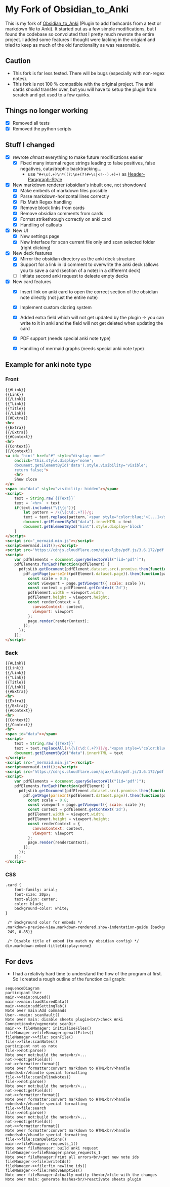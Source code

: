 # My Fork of Obsidian_to_Anki
This is my fork of [Obsidian_to_Anki](https://github.com/Pseudonium/Obsidian_to_Anki) (Plugin to add flashcards from a text or markdown file to Anki). It started out as a few simple modifications, but I found the codebase so convoluted that I pretty much rewrote the entire project. I added some features I thought were lacking in the origianl and tried to keep as much of the old functionality as was reasonable. 

## Caution
- This fork is far less tested. There will be bugs (especially with non-regex notes).
- This fork is not 100 % compatible with the original project. The anki cards *should* transfer over, but you will have to setup the plugin from scratch and get used to a few quirks.

## Things no longer working
- [x] Removed all tests
- [x] Removed the python scripts

## Stuff I changed
- [x] rewrote *almost* everything to make future modifications easier
	- [x] Fixed many internal regex strings leading to false positives, false negatives, catastrophic backtracking...
		- use  `^#+\s(.+)\n*((?:\n+(?!#+\s|<!--).+)+)` as [Header-Paragraph-Style](https://github.com/ObsidianToAnki/Obsidian_to_Anki/wiki/Header-paragraph-style)
- [x] New markdown renderer (obsidian's inbuilt one, not showdown)
	- [x] Make embeds of markdown files possible
	- [x] Parse markdown-horizontal lines correctly
	- [x] Fix Math Regex handling
	- [x] Remove block links from cards
	- [x] Remove obsidian comments from cards
	- [x] Format strikethrough correctly on anki card
	- [x] Handling of callouts
- [x] New UI
	- [x] New settings page
	- [x] New Interface for scan current file only and scan selected folder (right clicking)
- [X] New deck features
	- [x] Mirror the obsidian directory as the anki deck structure
	- [x] Support for a link in id comment to overwrite the anki deck (allows you to save a card (section of a note) in a differernt deck)
	- [ ] Initiate second anki request to deleete empty decks
- [X] New card features
	- [x] Insert link on anki card to open the correct section of the obsidian note directly (not just the entire note)
	- [x] Implement custom clozing system
	- [x] Added extra field which will not get updated by the plugin -> you can write to it in anki and the field will not get deleted when updating the card
	- [x] PDF support (needs special anki note type)
 	- [x] Handling of mermaid graphs (needs special anki note type)


## Example for anki note type
### Front
```html
{{#Link}}
{{Link}}
{{/Link}}
{{^Link}}
{{Title}}
{{/Link}}
{{#Extra}}
<hr>
{{Extra}}
{{/Extra}}
{{#Context}}
<hr>
{{Context}}
{{/Context}}
<a id= "hint" href="#" style="display: none"
    onclick="this.style.display='none';
    document.getElementById('data').style.visibility='visible';
    return false;">
    <hr>
    Show cloze
</a>
<span id="data" style="visibility: hidden"></span>
<script>
    text = String.raw`{{Text}}`
    text = `<hr>` + text
    if(text.includes("\{\{c")){	
    	let pattern = /\{\{c\d:.+?}}/g;
    	text = text.replace(pattern,`<span style="color:blue;">[...]</span>`)
    	document.getElementById("data").innerHTML = text
    	document.getElementById("hint").style.display='block'
    }
</script>
<script src="_mermaid.min.js"></script>
<script>mermaid.init();</script> 
<script src="https://cdnjs.cloudflare.com/ajax/libs/pdf.js/3.6.172/pdf.min.js"></script>
<script>
    var pdfElements = document.querySelectorAll("[id='pdf']");   
    pdfElements.forEach(function(pdfElement) {
      pdfjsLib.getDocument(pdfElement.dataset.src).promise.then(function(pdf) {
        pdf.getPage(parseInt(pdfElement.dataset.page)).then(function(page) {
          const scale = 0.8;
          const viewport = page.getViewport({ scale: scale });
          const context = pdfElement.getContext('2d');
          pdfElement.width = viewport.width;
          pdfElement.height = viewport.height;
          const renderContext = {
            canvasContext: context,
            viewport: viewport
          };
          page.render(renderContext);
        });
      });
    });
</script>
```
### Back
```html
{{#Link}}
{{Link}}
{{/Link}}
{{^Link}}
{{Title}}
{{/Link}}
{{#Extra}}
<hr>
{{Extra}}
{{/Extra}}
{{#Context}}
<hr>
{{Context}}
{{/Context}}
<hr>
<span id="data"></span>
<script>
    text = String.raw`{{Text}}`
    text = text.replaceAll(/\{\{c\d:(.+?)}}/g,"<span style=\"color:blue;\">$1</span>")
    document.getElementById("data").innerHTML = text
</script>
<script src="_mermaid.min.js"></script>
<script>mermaid.init();</script> 
<script src="https://cdnjs.cloudflare.com/ajax/libs/pdf.js/3.6.172/pdf.min.js"></script>
<script>
    var pdfElements = document.querySelectorAll("[id='pdf']");   
    pdfElements.forEach(function(pdfElement) {
      pdfjsLib.getDocument(pdfElement.dataset.src).promise.then(function(pdf) {
        pdf.getPage(parseInt(pdfElement.dataset.page)).then(function(page) {
          const scale = 0.8;
          const viewport = page.getViewport({ scale: scale });
          const context = pdfElement.getContext('2d');
          pdfElement.width = viewport.width;
          pdfElement.height = viewport.height;
          const renderContext = {
            canvasContext: context,
            viewport: viewport
          };
          page.render(renderContext);
        });
      });
    });
</script>
```
### CSS
```html
.card {
    font-family: arial;
    font-size: 20px;
    text-align: center;
    color: black;
    background-color: white;
}

 /* Background color for embeds */
.markdown-preview-view.markdown-rendered.show-indentation-guide {background-color: rgba(245, 248,
 249, 0.85)}

 /* Disable title of embed (to match my obsidian config) */
div.markdown-embed-title{display:none}
```
## For devs
- I had a relativly hard time to understand the flow of the program at first. So I created a rough outline of the function call graph:
```mermaid
sequenceDiagram
participant User
main->>main:onLoad()
main->>main:loadStoredData()
main->>main:addSettingTab()
Note over main:Add commands
User-->main: scanVault()
Note over main: disable sheets plugin<br/>check Anki Connection<br/>generate scanDir
main->> fileManager: initialiseFiles()
fileManager->>fileManager:genallFiles()
fileManager->>file: scanFile()
file->>file:scanNotes()
participant not as note
file->>not:parse()
Note over not:build the note<br/>...
not->>not:getFields()
not->>formatter:format()
Note over formatter:convert markdown to HTML<br/>handle embeds<br/>handle special formatting
file->>file:scanInlineNotes()
file->>not:parse()
Note over not:build the note<br/>...
not->>not:getFields()
not->>formatter:format()
Note over formatter:convert markdown to HTML<br/>handle embeds<br/>handle special formatting
file->>file:search
file->>not:parse()
Note over not:build the note<br/>...
not->>not:getFields()
not->>formatter:format()
Note over formatter:convert markdown to HTML<br/>handle embeds<br/>handle special formatting
file->>file:scanDeletions()
main->>fileManager: requests_1()
Note over fileManager: build anki request
fileManager->>fileManager:parse_requests_1
Note over fileManager:Print all errors<br/>get new note ids
fileManager->>file:writeIds()
fileManager->>file:fix_newline_ids()
fileManager->>file:removeEmpties()
Note over fileManager:Actually modify the<br/>file with the changes
Note over main: generate hashes<br/>reactivate sheets plugin
```
